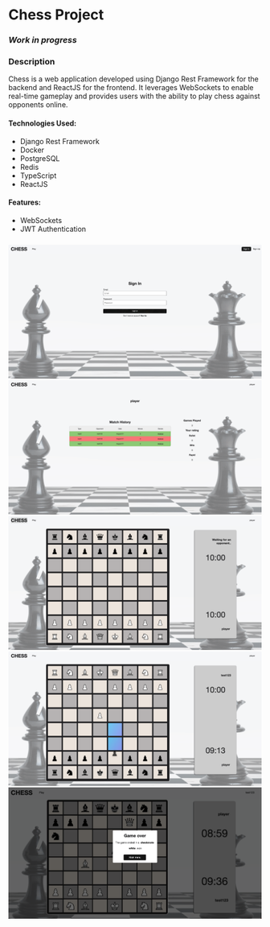 # Chess Project

### *Work in progress*


### Description

Chess is a web application developed using Django Rest Framework for the backend and ReactJS for the frontend. It leverages WebSockets to enable real-time gameplay and provides users with the ability to play chess against opponents online.

#### Technologies Used:
* Django Rest Framework
* Docker
* PostgreSQL
* Redis
* TypeScript
* ReactJS

#### Features:
* WebSockets
* JWT Authentication

###
![image1](images/screen1.png)
![image2](images/screen2.png)
![image3](images/screen3.png)
![image4](images/screen4.png)
![image5](images/screen5.png)